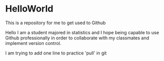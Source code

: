 # HelloWorld
This is a repository for me to get used to Github

Hello I am a student majored in statistics and I hope being capable to use Github professionally in order to collaborate with my classmates and implement version control. 

I am trying to add one line to practice 'pull' in git
